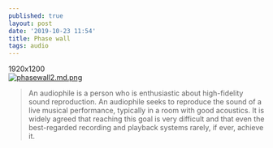 ```yaml
---
published: true
layout: post
date: '2019-10-23 11:54'
title: Phase wall
tags: audio 
---
```

1920x1200  
[![phasewall2.md.png](https://cdn.scrot.moe/images/2019/10/23/phasewall2.md.png)](https://cdn.scrot.moe/images/2019/10/23/phasewall2.png)

> An audiophile is a person who is enthusiastic about high-fidelity sound reproduction. An audiophile seeks to reproduce the sound of a live musical performance, typically in a room with good acoustics. It is widely agreed that reaching this goal is very difficult and that even the best-regarded recording and playback systems rarely, if ever, achieve it.
